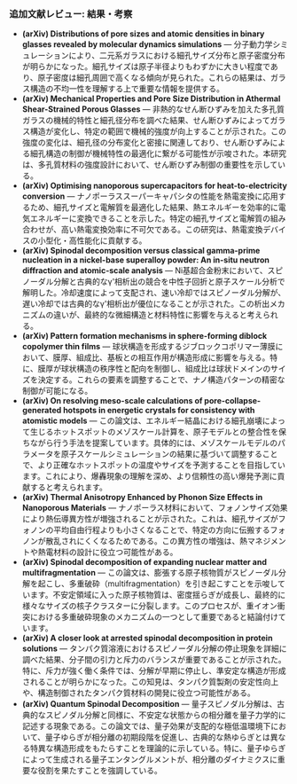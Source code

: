 ### 追加文献レビュー: 結果・考察
- **(arXiv) Distributions of pore sizes and atomic densities in binary glasses revealed by molecular dynamics simulations** — 分子動力学シミュレーションにより、二元系ガラスにおける細孔サイズ分布と原子密度分布が明らかになった。細孔サイズは原子半径よりもわずかに大きい程度であり、原子密度は細孔周囲で高くなる傾向が見られた。これらの結果は、ガラス構造の不均一性を理解する上で重要な情報を提供する。
- **(arXiv) Mechanical Properties and Pore Size Distribution in Athermal Shear-Strained Porous Glasses** — 非熱的なせん断ひずみを加えた多孔質ガラスの機械的特性と細孔径分布を調べた結果、せん断ひずみによってガラス構造が変化し、特定の範囲で機械的強度が向上することが示された。この強度の変化は、細孔径の分布変化と密接に関連しており、せん断ひずみによる細孔構造の制御が機械特性の最適化に繋がる可能性が示唆された。本研究は、多孔質材料の強度設計において、せん断ひずみ制御の重要性を示している。
- **(arXiv) Optimising nanoporous supercapacitors for heat-to-electricity conversion** — ナノポーラススーパーキャパシタの性能を熱電変換に応用するため、細孔サイズと電解質を最適化した結果、熱エネルギーを効率的に電気エネルギーに変換できることを示した。特定の細孔サイズと電解質の組み合わせが、高い熱電変換効率に不可欠である。この研究は、熱電変換デバイスの小型化・高性能化に貢献する。
- **(arXiv) Spinodal decomposition versus classical gamma-prime nucleation in a nickel-base superalloy powder: An in-situ neutron diffraction and atomic-scale analysis** — Ni基超合金粉末において、スピノーダル分解と古典的なγ'相析出の競合を中性子回折と原子スケール分析で解明した。冷却速度によって支配され、速い冷却ではスピノーダル分解が、遅い冷却では古典的なγ'相析出が優位になることが示された。この析出メカニズムの違いが、最終的な微細構造と材料特性に影響を与えると考えられる。
- **(arXiv) Pattern formation mechanisms in sphere-forming diblock copolymer thin films** — 球状構造を形成するジブロックコポリマー薄膜において、膜厚、組成比、基板との相互作用が構造形成に影響を与える。特に、膜厚が球状構造の秩序性と配向を制御し、組成比は球状ドメインのサイズを決定する。これらの要素を調整することで、ナノ構造パターンの精密な制御が可能になる。
- **(arXiv) On resolving meso-scale calculations of pore-collapse-generated hotspots in energetic crystals for consistency with atomistic models** — この論文は、エネルギー結晶における細孔崩壊によって生じるホットスポットのメゾスケール計算を、原子モデルとの整合性を保ちながら行う手法を提案しています。具体的には、メゾスケールモデルのパラメータを原子スケールシミュレーションの結果に基づいて調整することで、より正確なホットスポットの温度やサイズを予測することを目指しています。これにより、爆轟現象の理解を深め、より信頼性の高い爆発予測に貢献すると考えられます。
- **(arXiv) Thermal Anisotropy Enhanced by Phonon Size Effects in Nanoporous Materials** — ナノポーラス材料において、フォノンサイズ効果により熱伝導異方性が増強されることが示された。これは、細孔サイズがフォノンの平均自由行程よりも小さくなることで、特定の方向に伝搬するフォノンが散乱されにくくなるためである。この異方性の増強は、熱マネジメントや熱電材料の設計に役立つ可能性がある。
- **(arXiv) Spinodal decomposition of expanding nuclear matter and multifragmentation** — この論文は、膨張する原子核物質がスピノーダル分解を起こし、多重破砕（multifragmentation）を引き起こすことを示唆しています。不安定領域に入った原子核物質は、密度揺らぎが成長し、最終的に様々なサイズの核子クラスターに分裂します。このプロセスが、重イオン衝突における多重破砕現象のメカニズムの一つとして重要であると結論付けています。
- **(arXiv) A closer look at arrested spinodal decomposition in protein solutions** — タンパク質溶液におけるスピノーダル分解の停止現象を詳細に調べた結果、分子間の引力と斥力のバランスが重要であることが示された。特に、斥力が強く働く条件では、分解が早期に停止し、準安定な構造が形成されることが明らかになった。この知見は、タンパク質製剤の安定性向上や、構造制御されたタンパク質材料の開発に役立つ可能性がある。
- **(arXiv) Quantum Spinodal Decomposition** — 量子スピノダル分解は、古典的なスピノダル分解と同様に、不安定な状態からの相分離を量子力学的に記述する現象である。この論文では、量子効果が支配的な極低温環境下において、量子ゆらぎが相分離の初期段階を促進し、古典的な熱ゆらぎとは異なる特異な構造形成をもたらすことを理論的に示している。特に、量子ゆらぎによって生成される量子エンタングルメントが、相分離のダイナミクスに重要な役割を果たすことを強調している。